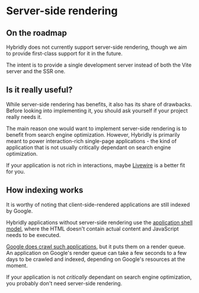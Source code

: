 # Server-side rendering

## On the roadmap

Hybridly does not currently support server-side rendering, though we aim to provide first-class support for it in the future. 

The intent is to provide a single development server instead of both the Vite server and the SSR one.

## Is it really useful?

While server-side rendering has benefits, it also has its share of drawbacks. Before looking into implementing it, you should ask yourself if your project really needs it. 

The main reason one would want to implement server-side rendering is to benefit from search engine optimization. However, Hybridly is primarily meant to power interaction-rich single-page applications - the kind of application that is not usually critically dependant on search engine optimization. 

If your application is not rich in interactions, maybe [Livewire](https://laravel-livewire.com) is a better fit for you.

## How indexing works

It is worthy of noting that client-side-rendered applications are still indexed by Google. 

Hybridly applications without server-side rendering use the [application shell model](https://web.dev/learn/pwa/architecture/), where the HTML doesn't contain actual content and JavaScript needs to be executed.

[Google does crawl such applications](https://developers.google.com/search/docs/crawling-indexing/javascript/javascript-seo-basics#how-googlebot-processes-javascript), but it puts them on a render queue. An application on Google's render queue can take a few seconds to a few days to be crawled and indexed, depending on Google's resources at the moment.

If your application is not *critically* dependant on search engine optimization, you probably don't need server-side rendering.
